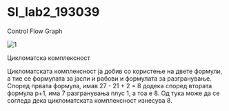 # SI_lab2_193039

Control Flow Graph

![1](https://user-images.githubusercontent.com/80367195/119889517-f2f1bc80-bf36-11eb-95b8-c95adf6cc971.PNG)

Цикломатска комплексност

Цикломатската комплексност ја добив со користење на двете формули, а тие се формулата за јасли и рабови и формулата за разгранување. Според првата формула, имав 27 - 21 + 2 = 8 додека според втората формула p+1, има 7 разгранувања плус 1, а тоа е 8. Од тука може да се согледа дека цикломатската комплексност изнесува 8.
  
